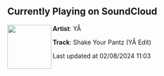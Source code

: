 ## Currently Playing on SoundCloud

[<img align="left" width="100" src="https://i1.sndcdn.com/artworks-5LXXsyDm1Wu19EpC-7dAXYA-t500x500.jpg">](https://soundcloud.com/yanis-bellalem/shake-your-pantz-ya-edit)

**Artist**: YÅ 

**Track**: Shake Your Pantz (YÅ Edit)

Last updated at 02/08/2024 11:03
